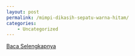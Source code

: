 ```yaml
---
layout: post
permalink: /mimpi-dikasih-sepatu-warna-hitam/
categories:
    - Uncategorized
---
```


[Baca Selengkapnya](/09)